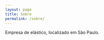 ```yaml
---
layout: page
title: Sobre
permalink: /sobre/
---
```





Empresa de elástico, localizado em São Paulo.

<!-- Place this tag where you want the button to render. -->

<!-- Place this tag in your head or just before your close body tag. -->
<script async defer src="https://buttons.github.io/buttons.js"></script>